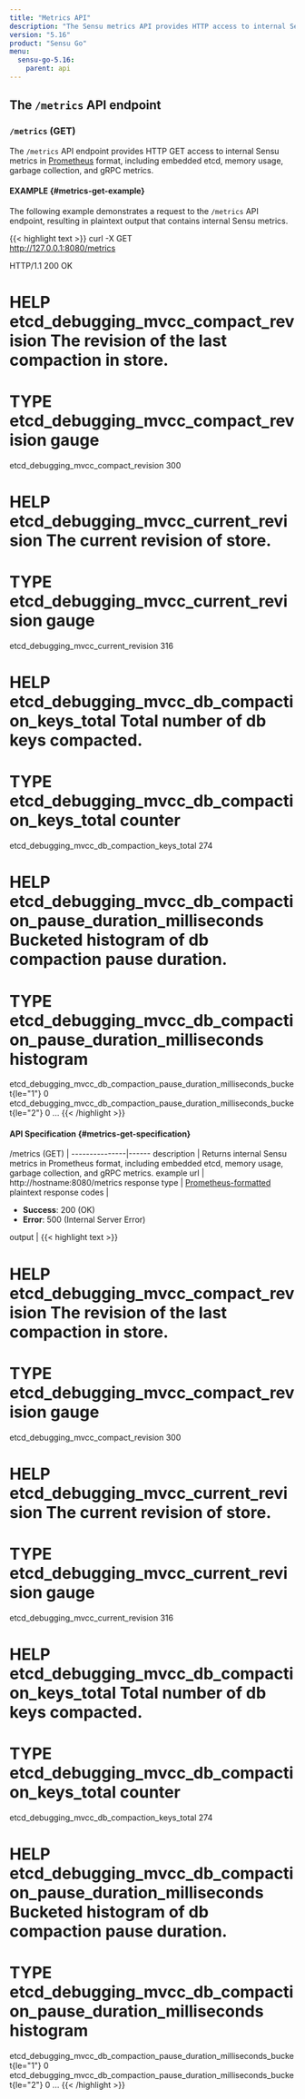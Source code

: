 ```yaml
---
title: "Metrics API"
description: "The Sensu metrics API provides HTTP access to internal Sensu metrics, including embedded etcd, memory usage, garbage collection, and gRPC metrics. Read on for the full reference."
version: "5.16"
product: "Sensu Go"
menu:
  sensu-go-5.16:
    parent: api
---
```


## The `/metrics` API endpoint

### `/metrics` (GET)

The `/metrics` API endpoint provides HTTP GET access to internal Sensu metrics in [Prometheus][1] format, including embedded etcd, memory usage, garbage collection, and gRPC metrics.

#### EXAMPLE {#metrics-get-example}

The following example demonstrates a request to the `/metrics` API endpoint, resulting in plaintext output that contains internal Sensu metrics.

{{< highlight text >}}
curl -X GET \
http://127.0.0.1:8080/metrics

HTTP/1.1 200 OK
# HELP etcd_debugging_mvcc_compact_revision The revision of the last compaction in store.
# TYPE etcd_debugging_mvcc_compact_revision gauge
etcd_debugging_mvcc_compact_revision 300
# HELP etcd_debugging_mvcc_current_revision The current revision of store.
# TYPE etcd_debugging_mvcc_current_revision gauge
etcd_debugging_mvcc_current_revision 316
# HELP etcd_debugging_mvcc_db_compaction_keys_total Total number of db keys compacted.
# TYPE etcd_debugging_mvcc_db_compaction_keys_total counter
etcd_debugging_mvcc_db_compaction_keys_total 274
# HELP etcd_debugging_mvcc_db_compaction_pause_duration_milliseconds Bucketed histogram of db compaction pause duration.
# TYPE etcd_debugging_mvcc_db_compaction_pause_duration_milliseconds histogram
etcd_debugging_mvcc_db_compaction_pause_duration_milliseconds_bucket{le="1"} 0
etcd_debugging_mvcc_db_compaction_pause_duration_milliseconds_bucket{le="2"} 0
...
{{< /highlight >}}

#### API Specification {#metrics-get-specification}

/metrics (GET)  | 
---------------|------
description    | Returns internal Sensu metrics in Prometheus format, including embedded etcd, memory usage, garbage collection, and gRPC metrics.
example url    | http://hostname:8080/metrics
response type  | [Prometheus-formatted][1] plaintext
response codes | <ul><li>**Success**: 200 (OK)</li><li>**Error**: 500 (Internal Server Error)</li></ul>
output         | {{< highlight text >}}
# HELP etcd_debugging_mvcc_compact_revision The revision of the last compaction in store.
# TYPE etcd_debugging_mvcc_compact_revision gauge
etcd_debugging_mvcc_compact_revision 300
# HELP etcd_debugging_mvcc_current_revision The current revision of store.
# TYPE etcd_debugging_mvcc_current_revision gauge
etcd_debugging_mvcc_current_revision 316
# HELP etcd_debugging_mvcc_db_compaction_keys_total Total number of db keys compacted.
# TYPE etcd_debugging_mvcc_db_compaction_keys_total counter
etcd_debugging_mvcc_db_compaction_keys_total 274
# HELP etcd_debugging_mvcc_db_compaction_pause_duration_milliseconds Bucketed histogram of db compaction pause duration.
# TYPE etcd_debugging_mvcc_db_compaction_pause_duration_milliseconds histogram
etcd_debugging_mvcc_db_compaction_pause_duration_milliseconds_bucket{le="1"} 0
etcd_debugging_mvcc_db_compaction_pause_duration_milliseconds_bucket{le="2"} 0
...
{{< /highlight >}}

[1]: https://prometheus.io/docs/concepts/data_model/
